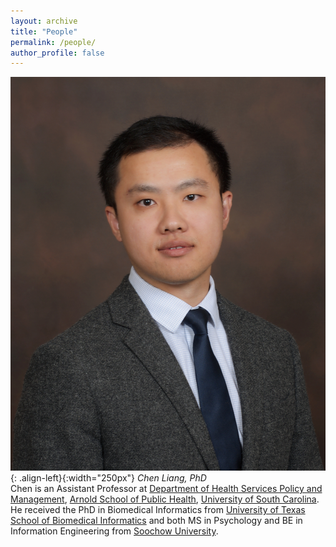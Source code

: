 ```yaml
---
layout: archive
title: "People"
permalink: /people/
author_profile: false
---
```


![image-left](/assets/images/avatar_ChenLiang.jpg){: .align-left}{:width="250px"}
*Chen Liang, PhD*<br/>
<span style="font-size:10"> Chen is an Assistant Professor at [Department of Health Services Policy and Management](https://www.sc.edu/study/colleges_schools/public_health/study/areas_of_study/health_services_policy_and_management/index.php), [Arnold School of Public Health](https://www.sc.edu/study/colleges_schools/public_health/index.php), [University of South Carolina](https://sc.edu). He received the PhD in Biomedical Informatics from [University of Texas School of Biomedical Informatics](https://sbmi.uth.edu) and both MS in Psychology and BE in Information Engineering from [Soochow University](http://eng.suda.edu.cn). </span>
